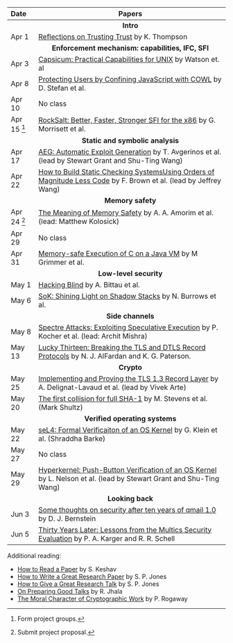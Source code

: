 **Date**   | <center>**Papers**</center>
:----------|:--------------------------------
           | <center>**Intro**</center>
Apr 1      | [Reflections on Trusting Trust](papers/thompson:reflections.pdf) by K. Thompson
           | <center>**Enforcement mechanism: capabilities, IFC, SFI**</center>
Apr 3      | [Capsicum: Practical Capabilities for UNIX](papers/capsicum.pdf) by Watson et. al
Apr 8      | [Protecting Users by Confining JavaScript with COWL](papers/cowl.pdf) by D. Stefan et al.
Apr 10     | No class
Apr 15 [^1]| [RockSalt: Better, Faster, Stronger SFI for the x86](papers/rocksalt.pdf) by G. Morrisett et al.
           | <center>**Static and symbolic analysis**</center>
Apr 17     | [AEG: Automatic Exploit Generation](papers/aeg.pdf) by T. Avgerinos et al.  (lead by Stewart Grant and Shu-Ting Wang)
Apr 22     | [How to Build Static Checking SystemsUsing Orders of Magnitude Less Code](papers/uchex.pdf) by F. Brown et al. (lead by Jeffrey Wang)
           | <center>**Memory safety**</center>
Apr 24 [^2]| [The Meaning of Memory Safety](papers/amorim:memory.pdf) by A. A. Amorim et al. (lead: Matthew Kolosick)
Apr 29     | No class
Apr 31     | [Memory-safe Execution of C on a Java VM](papers/safec.pdf) by M Grimmer et al.
           | <center>**Low-level security**</center>
May 1      | [Hacking Blind](papers/brop.pdf) by A. Bittau et al.
May 6      | [SoK: Shining Light on Shadow Stacks](papers/burrow:sok-shadow-stacks.pdf) by N. Burrows et al.
           | <center>**Side channels**</center>
May 8      | [Spectre Attacks: Exploiting Speculative Execution](papers/spectre.pdf) by P. Kocher et al. (lead: Archit Mishra)
May 13     | [Lucky Thirteen: Breaking the TLS and DTLS Record Protocols](papers/lucky13.pdf) by  N. J. AlFardan and K. G. Paterson.
           | <center>**Crypto**</center>
May 25     | [Implementing and Proving the TLS 1.3 Record Layer](papers/tls1.3.pdf) by A. Delignat-Lavaud et al. (lead by Vivek Arte)
May 20     | [The first collision for full SHA-1](papers/sha1.pdf) by M. Stevens et al. (Mark Shultz)
           | <center>**Verified operating systems**</center>
May 22     | [seL4: Formal Verificaiton of an OS Kernel](papers/sel4.pdf) by G. Klein et al. (Shraddha Barke)
May 27     | No class
May 29     | [Hyperkernel: Push-Button Verification of an OS Kernel](papers/hyperkernel.pdf) by L. Nelson et al. (lead by Stewart Grant and Shu-Ting Wang)
           | <center>**Looking back**</center>
Jun  3     | [Some thoughts on security after ten years of qmail 1.0](papers/qmailsec.pdf) by D. J. Bernstein
Jun  5     | [Thirty Years Later: Lessons from the Multics Security Evaluation](papers/karger:thirty.pdf) by P. A. Karger and R. R. Schell

[^1]: Form project groups.
[^2]: Submit project proposal.

Additional reading:

* [How to Read a Paper](papers/keshav:how.pdf) by S. Keshav
* [How to Write a Great Research Paper](https://www.microsoft.com/en-us/research/academic-program/write-great-research-paper/) by S. P. Jones
* [How to Give a Great Research Talk](https://www.microsoft.com/en-us/research/academic-program/give-great-research-talk/) by S. P. Jones
* [On Preparing Good Talks](https://ranjitjhala.github.io/static/PLMW-talk-opinionated.pdf) by R. Jhala
* [The Moral Character of Cryptographic Work](papers/moral-en.pdf) by P. Rogaway
